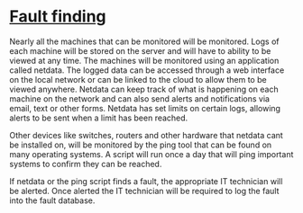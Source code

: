 # <u>**Fault finding**</u>

Nearly all the machines that can be monitored will be monitored. Logs of each machine will be stored on the server and will have to ability to be viewed at any time. The machines will be monitored using an application called netdata. The logged data can be accessed through a web interface on the local network or can be linked to the cloud to allow them to be viewed anywhere. Netdata can keep track of what is happening on each machine on the network and can also send alerts and notifications via email, text or other forms. Netdata has set limits on certain logs, allowing alerts to be sent when a limit has been reached.

Other devices like switches, routers and other hardware that netdata cant be installed on, will be monitored by the ping tool that can be found on many operating systems. A script will run once a day that will ping important systems to confirm they can be reached.

If netdata or the ping script finds a fault, the appropriate IT technician will be alerted. Once alerted the IT technician will be required to log the fault into the fault database.
